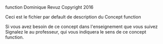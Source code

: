 function
Dominique Revuz Copyright 2016

Ceci est le fichier par default de description du Concept function

Si vous avez besoin de ce concept dans l'enseignement que vous suivez
 Signalez le au professeur, qui vous indiquera le sens de ce concept function.
